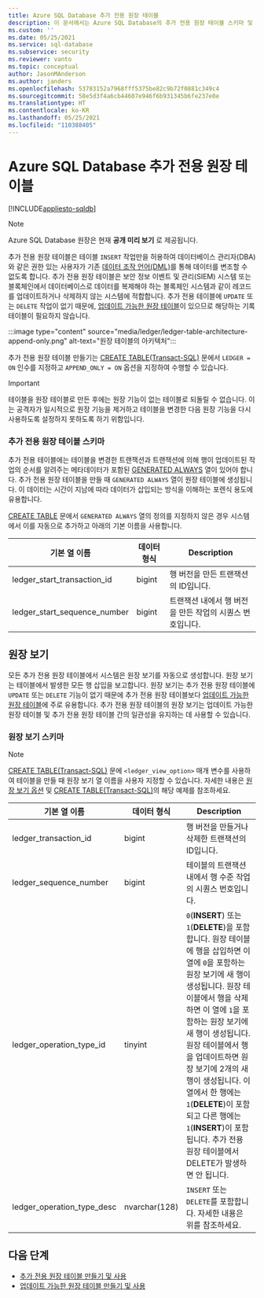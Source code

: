 ```yaml
---
title: Azure SQL Database 추가 전용 원장 테이블
description: 이 문서에서는 Azure SQL Database의 추가 전용 원장 테이블 스키마 및 보기에 대한 정보를 제공합니다.
ms.custom: ''
ms.date: 05/25/2021
ms.service: sql-database
ms.subservice: security
ms.reviewer: vanto
ms.topic: conceptual
author: JasonMAnderson
ms.author: janders
ms.openlocfilehash: 53783152a7968fff5375be82c9b72f0881c349c4
ms.sourcegitcommit: 58e5d3f4a6cb44607e946f6b931345b6fe237e0e
ms.translationtype: HT
ms.contentlocale: ko-KR
ms.lasthandoff: 05/25/2021
ms.locfileid: "110388405"
---
```

# <a name="azure-sql-database-append-only-ledger-tables"></a>Azure SQL Database 추가 전용 원장 테이블

[!INCLUDE[appliesto-sqldb](../includes/appliesto-sqldb.md)]

> [!NOTE]
> Azure SQL Database 원장은 현재 **공개 미리 보기** 로 제공됩니다.

추가 전용 원장 테이블은 테이블 `INSERT` 작업만을 허용하여 데이터베이스 관리자(DBA)와 같은 권한 있는 사용자가 기존 [데이터 조작 언어(DML)](/sql/t-sql/queries/queries)를 통해 데이터를 변조할 수 없도록 합니다. 추가 전용 원장 테이블은 보안 정보 이벤트 및 관리(SIEM) 시스템 또는 블록체인에서 데이터베이스로 데이터를 복제해야 하는 블록체인 시스템과 같이 레코드를 업데이트하거나 삭제하지 않는 시스템에 적합합니다.  추가 전용 테이블에 `UPDATE` 또는 `DELETE` 작업이 없기 때문에, [업데이트 가능한 원장 테이블](ledger-updatable-ledger-tables.md)이 있으므로 해당하는 기록 테이블이 필요하지 않습니다.

:::image type="content" source="media/ledger/ledger-table-architecture-append-only.png" alt-text="원장 테이블의 아키텍처":::

추가 전용 원장 테이블 만들기는 [CREATE TABLE(Transact-SQL)](/sql/t-sql/statements/create-table-transact-sql) 문에서 `LEDGER = ON` 인수를 지정하고 `APPEND_ONLY = ON` 옵션을 지정하여 수행할 수 있습니다.

> [!IMPORTANT]
> 테이블을 원장 테이블로 만든 후에는 원장 기능이 없는 테이블로 되돌릴 수 없습니다. 이는 공격자가 일시적으로 원장 기능을 제거하고 테이블을 변경한 다음 원장 기능을 다시 사용하도록 설정하지 못하도록 하기 위함입니다.

### <a name="append-only-ledger-table-schema"></a>추가 전용 원장 테이블 스키마

추가 전용 테이블에는 테이블을 변경한 트랜잭션과 트랜잭션에 의해 행이 업데이트된 작업의 순서를 알려주는 메타데이터가 포함된 [GENERATED ALWAYS](/sql/t-sql/statements/create-table-transact-sql#generate-always-columns) 열이 있어야 합니다. 추가 전용 원장 테이블을 만들 때 `GENERATED ALWAYS` 열이 원장 테이블에 생성됩니다. 이 데이터는 시간이 지남에 따라 데이터가 삽입되는 방식을 이해하는 포렌식 용도에 유용합니다.

[CREATE TABLE](/sql/t-sql/statements/create-table-transact-sql) 문에서 `GENERATED ALWAYS` 열의 정의를 지정하지 않은 경우 시스템에서 이를 자동으로 추가하고 아래의 기본 이름을 사용합니다.

| 기본 열 이름 | 데이터 형식 | Description |
|--|--|--|
| ledger_start_transaction_id | bigint | 행 버전을 만든 트랜잭션의 ID입니다. |
| ledger_start_sequence_number | bigint | 트랜잭션 내에서 행 버전을 만든 작업의 시퀀스 번호입니다. |

## <a name="ledger-view"></a>원장 보기

모든 추가 전용 원장 테이블에서 시스템은 원장 보기를 자동으로 생성합니다. 원장 보기는 테이블에서 발생한 모든 행 삽입을 보고합니다. 원장 보기는 추가 전용 원장 테이블에 `UPDATE` 또는 `DELETE` 기능이 없기 때문에 추가 전용 원장 테이블보다 [업데이트 가능한 원장 테이블](ledger-updatable-ledger-tables.md)에 주로 유용합니다. 추가 전용 원장 테이블의 원장 보기는 업데이트 가능한 원장 테이블 및 추가 전용 원장 테이블 간의 일관성을 유지하는 데 사용할 수 있습니다.

### <a name="ledger-view-schema"></a>원장 보기 스키마

> [!NOTE]
> [CREATE TABLE(Transact-SQL)](/sql/t-sql/statements/create-table-transact-sql?view=azuresqldb-current&preserve-view=true) 문에 `<ledger_view_option>` 매개 변수를 사용하여 테이블을 만들 때 원장 보기 열 이름을 사용자 지정할 수 있습니다. 자세한 내용은 [원장 보기 옵션](/sql/t-sql/statements/create-table-transact-sql?view=azuresqldb-current&preserve-view=true#ledger-view-options) 및 [CREATE TABLE(Transact-SQL)](/sql/t-sql/statements/create-table-transact-sql?view=azuresqldb-current&preserve-view=true)의 해당 예제를 참조하세요.

| 기본 열 이름 | 데이터 형식 | Description |
| --- | --- | --- |
| ledger_transaction_id | bigint | 행 버전을 만들거나 삭제한 트랜잭션의 ID입니다. |
| ledger_sequence_number | bigint | 테이블의 트랜잭션 내에서 행 수준 작업의 시퀀스 번호입니다. |
| ledger_operation_type_id | tinyint | `0`(**INSERT**) 또는 `1`(**DELETE**)을 포함합니다. 원장 테이블에 행을 삽입하면 이 열에 `0`을 포함하는 원장 보기에 새 행이 생성됩니다. 원장 테이블에서 행을 삭제하면 이 열에 `1`을 포함하는 원장 보기에 새 행이 생성됩니다. 원장 테이블에서 행을 업데이트하면 원장 보기에 2개의 새 행이 생성됩니다. 이 열에서 한 행에는 `1`(**DELETE**)이 포함되고 다른 행에는 `1`(**INSERT**)이 포함됩니다. 추가 전용 원장 테이블에서 DELETE가 발생하면 안 됩니다. |
| ledger_operation_type_desc | nvarchar(128) | `INSERT` 또는 `DELETE`를 포함합니다. 자세한 내용은 위를 참조하세요. |

## <a name="next-steps"></a>다음 단계
  
- [추가 전용 원장 테이블 만들기 및 사용](ledger-how-to-append-only-ledger-tables.md)
- [업데이트 가능한 원장 테이블 만들기 및 사용](ledger-how-to-updatable-ledger-tables.md)
